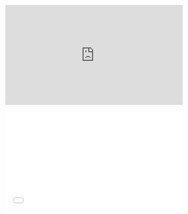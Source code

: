  <div class="text-center">
  <br>
  <iframe width="560" height="315" src="https://youtu.be/SEB3Y0vpsFY" frameborder="0" allowfullscreen></iframe> 
   <br>  <br>
  <iframe width="560" height="315" src="{{ site.baseurl }}/vids/dribble4.JPG" frameborder="0" allowfullscreen></iframe>
  
</div>


